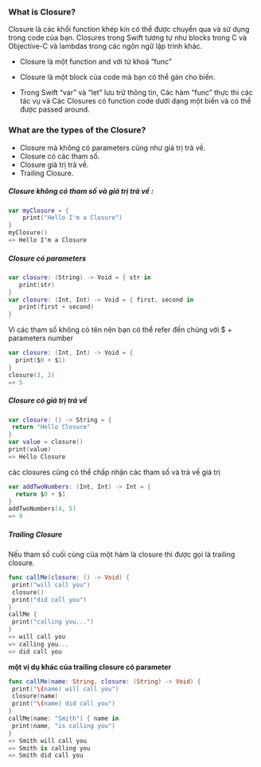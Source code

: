 ### What is Closure?

Closure là các khối function khép kín có thể được chuyển qua và sử dụng trong code của bạn. Closures trong Swift tương tự như blocks trong C và Objective-C và lambdas trong các ngôn ngữ lập trình khác.

- Closure là một function and với từ khoá “func” 

- Closure là một block của code mà bạn có thể gán cho biến.

- Trong Swift  “var” và  “let” lưu trữ thông tin, Các hàm “func” thực thi các tác vụ và Các Closures có function code dưới dạng một biến và có thể được passed around.

### What are the types of the Closure?

- Closure mà không có parameters cũng như giá trị trả về. 
- Closure có các tham số. 
- Closure  giá trị trả về.
- Trailing Closure.


##### Closure không có tham số và giá trị trả về :

```swift   
var myClosure = {
    print("Hello I'm a Closure")
}
myClosure()         
=> Hello I'm a Closure
 ```
 
 ##### Closure có parameters
 
 ```swift   
var closure: (String) -> Void = { str in
    print(str)
}
var closure: (Int, Int) -> Void = { first, second in
    print(first + second)
}
 ```
 
 
Vì các tham số không có tên nên bạn có thể refer đến chúng với $ + parameters number
 
  ```swift   
var closure: (Int, Int) -> Void = {
    print($0 + $1)
}
closure(3, 2)          
=> 5
 ```
  ##### Closure có giá trị trả về
  
   ```swift   
var closure: () -> String = {
    return "Hello Closure"
}
var value = closure()
print(value)  
=> Hello Closure
 ```
 
 các closures cũng có thể chấp nhận các tham số và trả về giá trị
 
  ```swift   
var addTwoNumbers: (Int, Int) -> Int = {
    return $0 + $1
}
addTwoNumbers(4, 5)   
=> 9
 ```
 
 ##### Trailing Closure

 Nếu tham số cuối cùng của một hàm là closure thì được gọi là trailing closure.
 
   ```swift   
func callMe(closure: () -> Void) {
    print("will call you")
    closure()
    print("did call you")
}
callMe {
    print("calling you...")
}
=> will call you
=> calling you...
=> did call you
 ```
 
**một vị dụ khác của trailing closure có parameter**


   ```swift   
func callMe(name: String, closure: (String) -> Void) {
    print("\(name) will call you")
    closure(name)
    print("\(name) did call you")
}
callMe(name: "Smith") { name in
    print(name, "is calling you")
}
=> Smith will call you
=> Smith is calling you
=> Smith did call you
 ```